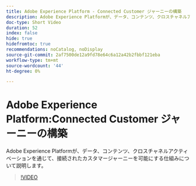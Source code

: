 ```yaml
---
title: Adobe Experience Platform - Connected Customer ジャーニーの構築
description: Adobe Experience Platformが、データ、コンテンツ、クロスチャネルアクティベーションを通じて、接続されたカスタマージャーニーを可能にする仕組みについて説明します。
doc-type: Short Video
duration: 52
index: false
hide: true
hidefromtoc: true
recommendations: noCatalog, noDisplay
source-git-commit: 2af7500de12a9fd78e64c6a12a42b2fbbf121eba
workflow-type: tm+mt
source-wordcount: '44'
ht-degree: 0%

---
```



# Adobe Experience Platform:Connected Customer ジャーニーの構築

Adobe Experience Platformが、データ、コンテンツ、クロスチャネルアクティベーションを通じて、接続されたカスタマージャーニーを可能にする仕組みについて説明します。

<!-- 62_S655_3442541_51_adobe-experience-platform-building-connected-customer-journeys -->
>[!VIDEO](https://video.tv.adobe.com/v/3458326/?learn=on&enablevpops=true)
